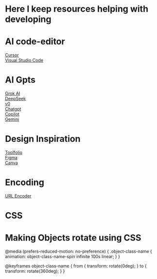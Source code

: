 # Here I keep resources helping with developing

# AI code-editor
<a href = "https://www.cursor.com/">Cursor</a> <br />
<a href = "https://code.visualstudio.com/">Visual Studio Code</a> <br />

# AI Gpts
<a href="https://grok.com/">Grok AI</a> <br />
<a href="https://www.deepseek.com/">DeepSeek</a> <br />
<a href="https://v0.dev/">v0</a> <br />
<a href="https://openai.com/index/chatgpt/">Chatgpt</a> <br />
<a href="https://copilot.microsoft.com/">Copilot</a> <br />
<a href="https://gemini.google.com/">Gemini</a> <br />

# Design Inspiration
<a href="https://toolfolio.io/">Toolfolio</a> <br />
<a href="https://www.figma.com/">Figma</a> <br />
<a href="https://www.canva.com/en_gb/">Canva</a> <br />

# Encoding
<a href="https://www.urlencoder.org/">URL Encoder</a> <br />

# CSS
# Making Objects rotate using CSS
@media (prefers-reduced-motion: no-preference) {
  .object-class-name {
    animation: object-class-name-spin infinite 100s linear;
  }
}

@keyframes object-class-name {
  from {
    transform: rotate(0deg);
  }
  to {
    transform: rotate(360deg);
  }
}
